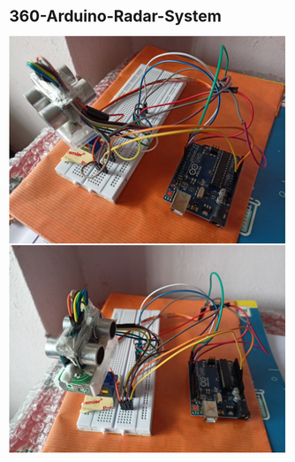 # 360-Arduino-Radar-System

<img src="img1.jpg" alt="image" style="width:500px;"/>
<img src="img2.jpg" alt="image" style="width:500px;"/>
